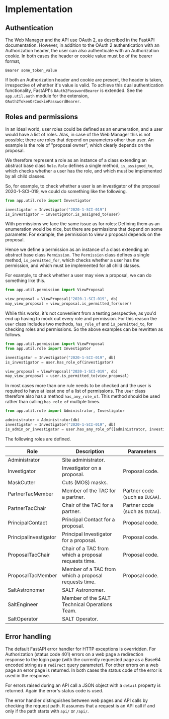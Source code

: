 # Implementation

## Authentication

The Web Manager and the API use OAuth 2, as described in the FastAPI documentation. However, in addition to the OAuth 2 authentication with an Authorization header, the user can also authenticate with an Authorization cookie. In both cases the header or cookie value must be of the bearer format,

```shell
Bearer some_token_value
```

If both an Authorization header and cookie are present, the header is taken, irrespective of whether it's value is valid. To achieve this dual authentication functionality, FastAPI's `OAuth2PasswordBearer` is extended. See the `app.util.auth` module for the extension, `OAuth2TokenOrCookiePasswordBearer`.

## Roles and permissions

In an ideal world, user roles could be defined as an enumeration, and a user would have a list of roles. Alas, in case of the Web Manager this is not possible; there are roles that depend on parameters other than user. An example is the role of "proposal owner", which clearly depends on the proposal.

We therefore represent a role as an instance of a class extending an abstract base class `Role`. `Role` defines a single method, `is_assigned_to`, which checks whether a user has the role, and which must be implemented by all child classes.

So, for example, to check whether a user is an investigator of the proposal 2020-1-SCI-019, we could do something like the following.

```python
from app.util.role import Investigator

investigator = Investigator("2020-1-SCI-019")
is_investigator = investigator.is_assigned_to(user)
```

With permissions we face the same issue as for roles: Defining them as an enumeration would be nice, but there are permissions that depend on some parameter. For example, the permission to view a proposal depends on the proposal.

Hence we define a permission as an instance of a class extending an abstract base class `Permission`. The `Permission` class defines a single method, `is_permitted_for`, which checks whether a user has the permission, and which must be implemented for all child classes.

For example, to check whether a user may view a proposal, we can do something like this.

```python
from app.util.permission import ViewProposal

view_proposal = ViewProposal("2020-1-SCI-019", db)
may_view_proposal = view_proposal.is_permitted_for(user)
```

While this works, it's not convenient from a testing perspective, as you'd end up having to mock out every role and permission. For this reason the `User` class includes two methods, `has_role_of` and `is_permitted_to`, for checking roles and permissions. So the above examples can be rewritten as follows.

```python
from app.util.permission import ViewProposal
from app.util.role import Investigator

investigator = Investigator("2020-1-SCI-019", db)
is_investigator = user.has_role_of(investigator)

view_proposal = ViewProposal("2020-1-SCI-019", db)
may_view_proposal = user.is_permitted_to(view_proposal)
```

In most cases more than one rule needs to be checked and the user is required to have at least one of a list of permissions. The `User` class therefore also has a method `has_any_role_of`. This method should be used rather than calling `has_role_of` multiple times.

```python
from app.util.role import Administrator, Investigator

administrator = Administrator(db)
investigator = Investigator("2020-1-SCI-019", db)
is_admin_or_investigator = user.has_any_role_of([administrator, investigator])
```

The following roles are defined.

| Role                  | Description                                   | Parameters                      |
| --------------------- | --------------------------------------------- | ------------------------------- |
| Administrator         | Site administrator.                           |
| Investigator          | Investigator on a proposal.                   | Proposal code.                  |
| MaskCutter            | Cuts (MOS) masks.                             |
| PartnerTacMember      | Member of the TAC for a partner.              | Partner code (such as `IUCAA`). |
| PartnerTacChair       | Chair of the TAC for a partner.               | Partner code (such as `IUCAA`). |
| PrincipalContact      | Principal Contact for a proposal.             | Proposal code.                  |
| PrincipalInvestigator | Principal Investigator for a proposal.        | Proposal code.                  |
| ProposalTacChair      | Chair of a TAC from which a proposal requests time.                | Proposal code.                  |
| ProposalTacMember     | Member of a TAC from which a proposal requests time.               | Proposal code.                  |
| SaltAstronomer        | SALT Astronomer.                              |
| SaltEngineer          | Member of the SALT Technical Operations Team. |
| SaltOperator          | SALT Operator.                                |

## Error handling

The default FastAPI error handler for HTTP exceptions is overridden. For Authorization (status code 401) errors on a web page a redirection response to the login page (with the currently requested page as a Base64 encoded string as a `redirect` query parameter). For other errors on a web page an error page is returned. In both cases the status code of the error is used in the response.

For errors raised during an API call a JSON object with a `detail` property is returned. Again the error's status code is used.

The error handler distinguishes between web pages and API calls by checking the request path. It assumes that a request is an API call if and only if the path starts with `api/` or `/api/`.
